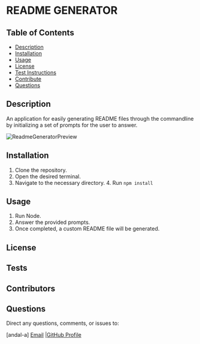 # README GENERATOR

## Table of Contents
* [Description](#Description)
* [Installation](#Installation)
* [Usage](#Usage)
* [License](#License)
* [Test Instructions](#Tests)
* [Contribute](#Contribute)
* [Questions](#Questions)

## Description
An application for easily generating README files through the commandline by initializing a set of prompts for the user to answer.

![ReadmeGeneratorPreview](readme.gif)

## Installation
1. Clone the repository. 
2. Open the desired terminal. 
3. Navigate to the necessary directory. 4. Run ``` npm install ```

## Usage
1. Run Node. 
2. Answer the provided prompts. 
3. Once completed, a custom README file will be generated.

## License

## Tests

## Contributors

## Questions
Direct any questions, comments, or issues to:

[andal-a] [Email](mailto:aandal77@gmail.com) |[GitHub Profile](https://www.github.com/andal-a)

